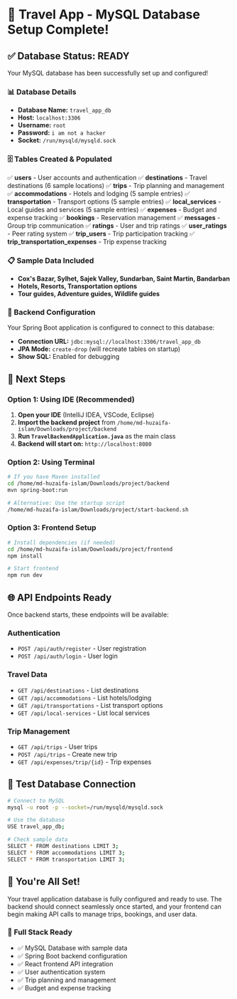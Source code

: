 # 🚀 Travel App - MySQL Database Setup Complete!

## ✅ Database Status: READY

Your MySQL database has been successfully set up and configured!

### 📊 Database Details

- **Database Name:** `travel_app_db`
- **Host:** `localhost:3306`
- **Username:** `root`
- **Password:** `i am not a hacker`
- **Socket:** `/run/mysqld/mysqld.sock`

### 🗄️ Tables Created & Populated

✅ **users** - User accounts and authentication
✅ **destinations** - Travel destinations (6 sample locations)
✅ **trips** - Trip planning and management
✅ **accommodations** - Hotels and lodging (5 sample entries)
✅ **transportation** - Transport options (5 sample entries)
✅ **local_services** - Local guides and services (5 sample entries)
✅ **expenses** - Budget and expense tracking
✅ **bookings** - Reservation management
✅ **messages** - Group trip communication
✅ **ratings** - User and trip ratings
✅ **user_ratings** - Peer rating system
✅ **trip_users** - Trip participation tracking
✅ **trip_transportation_expenses** - Trip expense tracking

### 📋 Sample Data Included

- **Cox's Bazar, Sylhet, Sajek Valley, Sundarban, Saint Martin, Bandarban**
- **Hotels, Resorts, Transportation options**
- **Tour guides, Adventure guides, Wildlife guides**

### 🔧 Backend Configuration

Your Spring Boot application is configured to connect to this database:

- **Connection URL:** `jdbc:mysql://localhost:3306/travel_app_db`
- **JPA Mode:** `create-drop` (will recreate tables on startup)
- **Show SQL:** Enabled for debugging

## 🎯 Next Steps

### Option 1: Using IDE (Recommended)

1. **Open your IDE** (IntelliJ IDEA, VSCode, Eclipse)
2. **Import the backend project** from `/home/md-huzaifa-islam/Downloads/project/backend`
3. **Run `TravelBackendApplication.java`** as the main class
4. **Backend will start on:** `http://localhost:8080`

### Option 2: Using Terminal

```bash
# If you have Maven installed
cd /home/md-huzaifa-islam/Downloads/project/backend
mvn spring-boot:run

# Alternative: Use the startup script
/home/md-huzaifa-islam/Downloads/project/start-backend.sh
```

### Option 3: Frontend Setup

```bash
# Install dependencies (if needed)
cd /home/md-huzaifa-islam/Downloads/project/frontend
npm install

# Start frontend
npm run dev
```

## 🌐 API Endpoints Ready

Once backend starts, these endpoints will be available:

### Authentication

- `POST /api/auth/register` - User registration
- `POST /api/auth/login` - User login

### Travel Data

- `GET /api/destinations` - List destinations
- `GET /api/accommodations` - List hotels/lodging
- `GET /api/transportations` - List transport options
- `GET /api/local-services` - List local services

### Trip Management

- `GET /api/trips` - User trips
- `POST /api/trips` - Create new trip
- `GET /api/expenses/trip/{id}` - Trip expenses

## 🧪 Test Database Connection

```bash
# Connect to MySQL
mysql -u root -p --socket=/run/mysqld/mysqld.sock

# Use the database
USE travel_app_db;

# Check sample data
SELECT * FROM destinations LIMIT 3;
SELECT * FROM accommodations LIMIT 3;
SELECT * FROM transportation LIMIT 3;
```

## 🎉 You're All Set!

Your travel application database is fully configured and ready to use. The backend should connect seamlessly once started, and your frontend can begin making API calls to manage trips, bookings, and user data.

### 🔗 Full Stack Ready

- ✅ MySQL Database with sample data
- ✅ Spring Boot backend configuration
- ✅ React frontend API integration
- ✅ User authentication system
- ✅ Trip planning and management
- ✅ Budget and expense tracking
